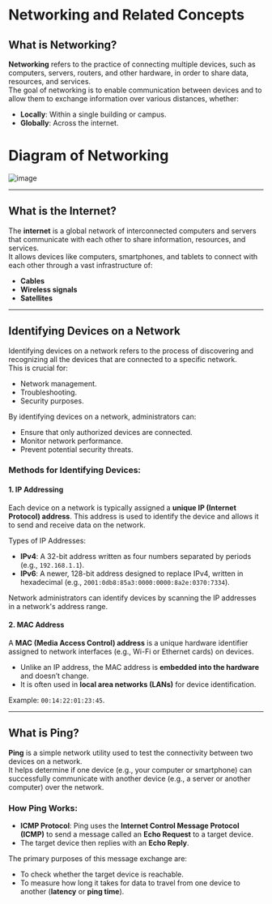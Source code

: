 # Networking and Related Concepts

## What is Networking?

**Networking** refers to the practice of connecting multiple devices, such as computers, servers, routers, and other hardware, in order to share data, resources, and services.  
The goal of networking is to enable communication between devices and to allow them to exchange information over various distances, whether:  
- **Locally**: Within a single building or campus.  
- **Globally**: Across the internet.

# Diagram of Networking

![image](https://github.com/user-attachments/assets/5975f55c-2446-4fff-92c1-b9595df6a6e8)


---

## What is the Internet?

The **internet** is a global network of interconnected computers and servers that communicate with each other to share information, resources, and services.  
It allows devices like computers, smartphones, and tablets to connect with each other through a vast infrastructure of:  
- **Cables**  
- **Wireless signals**  
- **Satellites**

---

## Identifying Devices on a Network

Identifying devices on a network refers to the process of discovering and recognizing all the devices that are connected to a specific network.  
This is crucial for:  
- Network management.  
- Troubleshooting.  
- Security purposes.  

By identifying devices on a network, administrators can:  
- Ensure that only authorized devices are connected.  
- Monitor network performance.  
- Prevent potential security threats.  

### Methods for Identifying Devices:

#### 1. IP Addressing  
Each device on a network is typically assigned a **unique IP (Internet Protocol) address**. This address is used to identify the device and allows it to send and receive data on the network.  

Types of IP Addresses:  
- **IPv4**: A 32-bit address written as four numbers separated by periods (e.g., `192.168.1.1`).  
- **IPv6**: A newer, 128-bit address designed to replace IPv4, written in hexadecimal (e.g., `2001:0db8:85a3:0000:0000:8a2e:0370:7334`).  

Network administrators can identify devices by scanning the IP addresses in a network's address range.  

#### 2. MAC Address  
A **MAC (Media Access Control) address** is a unique hardware identifier assigned to network interfaces (e.g., Wi-Fi or Ethernet cards) on devices.  
- Unlike an IP address, the MAC address is **embedded into the hardware** and doesn’t change.  
- It is often used in **local area networks (LANs)** for device identification.  

Example: `00:14:22:01:23:45`.

---

## What is Ping?

**Ping** is a simple network utility used to test the connectivity between two devices on a network.  
It helps determine if one device (e.g., your computer or smartphone) can successfully communicate with another device (e.g., a server or another computer) over the network.  

### How Ping Works:
- **ICMP Protocol**: Ping uses the **Internet Control Message Protocol (ICMP)** to send a message called an **Echo Request** to a target device.  
- The target device then replies with an **Echo Reply**.  

The primary purposes of this message exchange are:  
- To check whether the target device is reachable.  
- To measure how long it takes for data to travel from one device to another (**latency** or **ping time**).  
